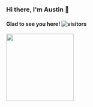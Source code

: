 ### Hi there, I'm Austin 👋
#### Glad to see you here! ![visitors](https://visitor-badge.glitch.me/badge?page_id=page.id)

<img height="180em" src="https://github-readme-stats.vercel.app/apiaustinstifflerGapur&show_icons=true&hide_border=true&&count_private=true&include_all_commits=true" />
<!--
**austinstiffler/austinstiffler** is a ✨ _special_ ✨ repository because its `README.md` (this file) appears on your GitHub profile.

Here are some ideas to get you started:

- 🔭 I’m currently working on ...
- 🌱 I’m currently learning ...
- 👯 I’m looking to collaborate on ...
- 🤔 I’m looking for help with ...
- 💬 Ask me about ...
- 📫 How to reach me: ...
- 😄 Pronouns: ...
- ⚡ Fun fact: ...
-->
